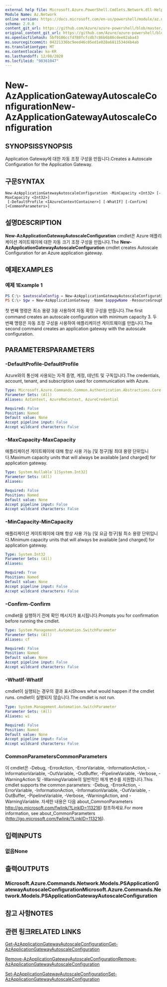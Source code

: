 ```yaml
---
external help file: Microsoft.Azure.PowerShell.Cmdlets.Network.dll-Help.xml
Module Name: Az.Network
online version: https://docs.microsoft.com/en-us/powershell/module/az.network/new-azapplicationgatewayautoscaleconfiguration
schema: 2.0.0
content_git_url: https://github.com/Azure/azure-powershell/blob/master/src/Network/Network/help/New-AzApplicationGatewayAutoscaleConfiguration.md
original_content_git_url: https://github.com/Azure/azure-powershell/blob/master/src/Network/Network/help/New-AzApplicationGatewayAutoscaleConfiguration.md
ms.openlocfilehash: 5bf9106ccfd780fcfcdb7c86b6b86cdee82aba43
ms.sourcegitcommit: 04221336bc9eed46c05ed1e828a6811534d4b4ab
ms.translationtype: MT
ms.contentlocale: ko-KR
ms.lasthandoff: 12/08/2020
ms.locfileid: "98361047"
---
```

# <span data-ttu-id="b730a-101">New-AzApplicationGatewayAutoscaleConfiguration</span><span class="sxs-lookup"><span data-stu-id="b730a-101">New-AzApplicationGatewayAutoscaleConfiguration</span></span>

## <span data-ttu-id="b730a-102">SYNOPSIS</span><span class="sxs-lookup"><span data-stu-id="b730a-102">SYNOPSIS</span></span>
<span data-ttu-id="b730a-103">Application Gateway에 대한 자동 조정 구성을 만듭니다.</span><span class="sxs-lookup"><span data-stu-id="b730a-103">Creates a Autoscale Configuration for the Application Gateway.</span></span>

## <span data-ttu-id="b730a-104">구문</span><span class="sxs-lookup"><span data-stu-id="b730a-104">SYNTAX</span></span>

```
New-AzApplicationGatewayAutoscaleConfiguration -MinCapacity <Int32> [-MaxCapacity <Int32>]
 [-DefaultProfile <IAzureContextContainer>] [-WhatIf] [-Confirm] [<CommonParameters>]
```

## <span data-ttu-id="b730a-105">설명</span><span class="sxs-lookup"><span data-stu-id="b730a-105">DESCRIPTION</span></span>
<span data-ttu-id="b730a-106">**New-AzApplicationGatewayAutoscaleConfiguration** cmdlet은 Azure 애플리케이션 게이트웨이에 대한 자동 크기 조정 구성을 만듭니다.</span><span class="sxs-lookup"><span data-stu-id="b730a-106">The **New-AzApplicationGatewayAutoscaleConfiguration** cmdlet creates Autoscale Configuration for an Azure application gateway.</span></span>

## <span data-ttu-id="b730a-107">예제</span><span class="sxs-lookup"><span data-stu-id="b730a-107">EXAMPLES</span></span>

### <span data-ttu-id="b730a-108">예제 1</span><span class="sxs-lookup"><span data-stu-id="b730a-108">Example 1</span></span>
```powershell
PS C:\> $autoscaleConfig = New-AzApplicationGatewayAutoscaleConfiguration -MinCapacity 3
PS C:\> $gw = New-AzApplicationGateway -Name $appgwName -ResourceGroupName $rgname ..  -AutoscaleConfiguration $autoscaleConfig
```

<span data-ttu-id="b730a-109">첫 번째 명령은 최소 용량 3을 사용하여 자동 확장 구성을 만듭니다.</span><span class="sxs-lookup"><span data-stu-id="b730a-109">The first command creates an autoscale configuration with minimum capacity 3.</span></span>
<span data-ttu-id="b730a-110">두 번째 명령은 자동 조정 구성을 사용하여 애플리케이션 게이트웨이를 만듭니다.</span><span class="sxs-lookup"><span data-stu-id="b730a-110">The second command creates an application gateway with the autoscale configuration.</span></span>

## <span data-ttu-id="b730a-111">PARAMETERS</span><span class="sxs-lookup"><span data-stu-id="b730a-111">PARAMETERS</span></span>

### <span data-ttu-id="b730a-112">-DefaultProfile</span><span class="sxs-lookup"><span data-stu-id="b730a-112">-DefaultProfile</span></span>
<span data-ttu-id="b730a-113">Azure와의 통신에 사용되는 자격 증명, 계정, 테넌트 및 구독입니다.</span><span class="sxs-lookup"><span data-stu-id="b730a-113">The credentials, account, tenant, and subscription used for communication with Azure.</span></span>

```yaml
Type: Microsoft.Azure.Commands.Common.Authentication.Abstractions.Core.IAzureContextContainer
Parameter Sets: (All)
Aliases: AzContext, AzureRmContext, AzureCredential

Required: False
Position: Named
Default value: None
Accept pipeline input: False
Accept wildcard characters: False
```

### <span data-ttu-id="b730a-114">-MaxCapacity</span><span class="sxs-lookup"><span data-stu-id="b730a-114">-MaxCapacity</span></span>
<span data-ttu-id="b730a-115">애플리케이션 게이트웨이에 대해 항상 사용 가능 [및 청구]될 최대 용량 단위입니다.</span><span class="sxs-lookup"><span data-stu-id="b730a-115">Maximum capacity units that will always be available [and charged] for application gateway.</span></span>

```yaml
Type: System.Nullable`1[System.Int32]
Parameter Sets: (All)
Aliases:

Required: False
Position: Named
Default value: None
Accept pipeline input: False
Accept wildcard characters: False
```

### <span data-ttu-id="b730a-116">-MinCapacity</span><span class="sxs-lookup"><span data-stu-id="b730a-116">-MinCapacity</span></span>
<span data-ttu-id="b730a-117">애플리케이션 게이트웨이에 대해 항상 사용 가능 [및 요금 청구]될 최소 용량 단위입니다.</span><span class="sxs-lookup"><span data-stu-id="b730a-117">Minimum capacity units that will always be available [and charged] for application gateway.</span></span> 

```yaml
Type: System.Int32
Parameter Sets: (All)
Aliases:

Required: True
Position: Named
Default value: None
Accept pipeline input: False
Accept wildcard characters: False
```

### <span data-ttu-id="b730a-118">-Confirm</span><span class="sxs-lookup"><span data-stu-id="b730a-118">-Confirm</span></span>
<span data-ttu-id="b730a-119">cmdlet을 실행하기 전에 확인 메시지가 표시됩니다.</span><span class="sxs-lookup"><span data-stu-id="b730a-119">Prompts you for confirmation before running the cmdlet.</span></span>

```yaml
Type: System.Management.Automation.SwitchParameter
Parameter Sets: (All)
Aliases: cf

Required: False
Position: Named
Default value: None
Accept pipeline input: False
Accept wildcard characters: False
```

### <span data-ttu-id="b730a-120">-WhatIf</span><span class="sxs-lookup"><span data-stu-id="b730a-120">-WhatIf</span></span>
<span data-ttu-id="b730a-121">cmdlet이 실행되는 경우의 결과 표시</span><span class="sxs-lookup"><span data-stu-id="b730a-121">Shows what would happen if the cmdlet runs.</span></span>
<span data-ttu-id="b730a-122">cmdlet이 실행되지 않습니다.</span><span class="sxs-lookup"><span data-stu-id="b730a-122">The cmdlet is not run.</span></span>

```yaml
Type: System.Management.Automation.SwitchParameter
Parameter Sets: (All)
Aliases: wi

Required: False
Position: Named
Default value: None
Accept pipeline input: False
Accept wildcard characters: False
```

### <span data-ttu-id="b730a-123">CommonParameters</span><span class="sxs-lookup"><span data-stu-id="b730a-123">CommonParameters</span></span>
<span data-ttu-id="b730a-124">이 cmdlet은 -Debug, -ErrorAction, -ErrorVariable, -InformationAction, -InformationVariable, -OutVariable, -OutBuffer, -PipelineVariable, -Verbose, -WarningAction 및 -WarningVariable의 일반적인 매개 변수를 지원합니다.</span><span class="sxs-lookup"><span data-stu-id="b730a-124">This cmdlet supports the common parameters: -Debug, -ErrorAction, -ErrorVariable, -InformationAction, -InformationVariable, -OutVariable, -OutBuffer, -PipelineVariable, -Verbose, -WarningAction, and -WarningVariable.</span></span> <span data-ttu-id="b730a-125">자세한 내용은 다음 about_CommonParameters http://go.microsoft.com/fwlink/?LinkID=113216) 참조하세요.</span><span class="sxs-lookup"><span data-stu-id="b730a-125">For more information, see about_CommonParameters (http://go.microsoft.com/fwlink/?LinkID=113216).</span></span>

## <span data-ttu-id="b730a-126">입력</span><span class="sxs-lookup"><span data-stu-id="b730a-126">INPUTS</span></span>

### <span data-ttu-id="b730a-127">없음</span><span class="sxs-lookup"><span data-stu-id="b730a-127">None</span></span>

## <span data-ttu-id="b730a-128">출력</span><span class="sxs-lookup"><span data-stu-id="b730a-128">OUTPUTS</span></span>

### <span data-ttu-id="b730a-129">Microsoft.Azure.Commands.Network.Models.PSApplicationGatewayAutoscaleConfiguration</span><span class="sxs-lookup"><span data-stu-id="b730a-129">Microsoft.Azure.Commands.Network.Models.PSApplicationGatewayAutoscaleConfiguration</span></span>

## <span data-ttu-id="b730a-130">참고 사항</span><span class="sxs-lookup"><span data-stu-id="b730a-130">NOTES</span></span>

## <span data-ttu-id="b730a-131">관련 링크</span><span class="sxs-lookup"><span data-stu-id="b730a-131">RELATED LINKS</span></span>

[<span data-ttu-id="b730a-132">Get-AzApplicationGatewayAutoscaleConfiguration</span><span class="sxs-lookup"><span data-stu-id="b730a-132">Get-AzApplicationGatewayAutoscaleConfiguration</span></span>](./Get-AzApplicationGatewayAutoscaleConfiguration.md)

[<span data-ttu-id="b730a-133">Remove-AzApplicationGatewayAutoscaleConfiguration</span><span class="sxs-lookup"><span data-stu-id="b730a-133">Remove-AzApplicationGatewayAutoscaleConfiguration</span></span>](./Remove-AzApplicationGatewayAutoscaleConfiguration.md)

[<span data-ttu-id="b730a-134">Set-AzApplicationGatewayAutoscaleConfiguration</span><span class="sxs-lookup"><span data-stu-id="b730a-134">Set-AzApplicationGatewayAutoscaleConfiguration</span></span>](./Set-AzApplicationGatewayAutoscaleConfiguration.md)
